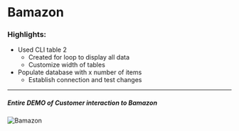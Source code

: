 # Bamazon

### Highlights:
- Used CLI table 2
    - Created for loop to display all data
    - Customize width of tables
- Populate database with x number of items
	- Establish connection and test changes

<hr>

##### Entire DEMO of Customer interaction to Bamazon
![Bamazon](https://media.giphy.com/media/MSfXK9tEh1D3zItSUY/giphy.gif)
